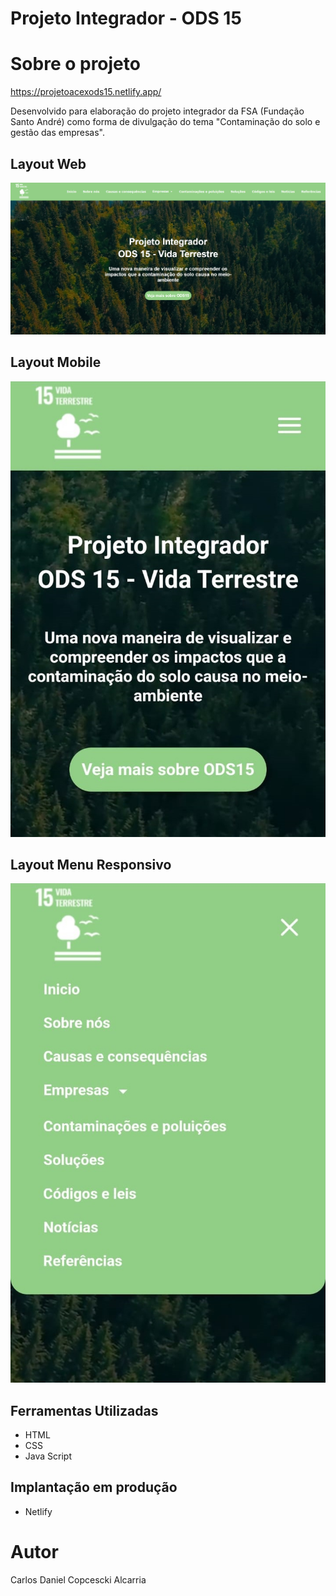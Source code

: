 # Projeto Integrador - ODS 15

# Sobre o projeto

https://projetoacexods15.netlify.app/

Desenvolvido para elaboração do projeto integrador da FSA (Fundação Santo André) como forma de divulgação do tema "Contaminação do solo e gestão das empresas".

## Layout Web
![Web 1](https://github.com/carloscopcescki/Projeto-Acex-FSA-Site/blob/main/assets/principal.png)

## Layout Mobile
![Mobile 1](https://github.com/carloscopcescki/Projeto-Acex-FSA-Site/blob/main/assets/mobile.jpg)

## Layout Menu Responsivo
![Mobile 2](https://github.com/carloscopcescki/Projeto-Acex-FSA-Site/blob/main/assets/mobilemenu.jpg)

## Ferramentas Utilizadas

- HTML
- CSS
- Java Script

## Implantação em produção
- Netlify

# Autor

Carlos Daniel Copcescki Alcarria
